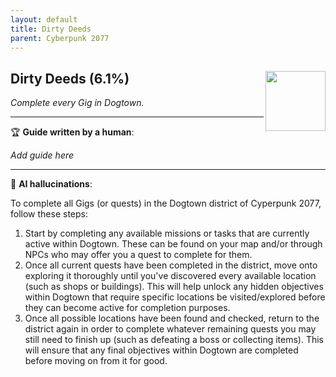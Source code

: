 ```yaml
---
layout: default
title: Dirty Deeds
parent: Cyberpunk 2077
---
```


## Dirty Deeds (6.1%) <img align="right" src="https://cdn.cloudflare.steamstatic.com/steamcommunity/public/images/apps/1091500/d02f68667532c5497561799ccb2dae4692cad14d.jpg" width="96" height="96">

_Complete every Gig in Dogtown._

---

:trophy: **Guide written by a human**:

_Add guide here_

---

:robot: **AI hallucinations**:

To complete all Gigs (or quests) in the Dogtown district of Cyperpunk 2077, follow these steps:
1. Start by completing any available missions or tasks that are currently active within Dogtown. These can be found on your map and/or through NPCs who may offer you a quest to complete for them.
2. Once all current quests have been completed in the district, move onto exploring it thoroughly until you've discovered every available location (such as shops or buildings). This will help unlock any hidden objectives within Dogtown that require specific locations be visited/explored before they can become active for completion purposes.
3. Once all possible locations have been found and checked, return to the district again in order to complete whatever remaining quests you may still need to finish up (such as defeating a boss or collecting items). This will ensure that any final objectives within Dogtown are completed before moving on from it for good.
